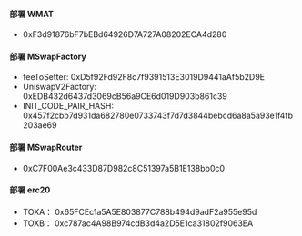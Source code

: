 #### 部署 WMAT

- 0xF3d91876bF7bEBd64926D7A727A08202ECA4d280

#### 部署 MSwapFactory

- feeToSetter: 0xD5f92Fd92F8c7f9391513E3019D9441aAf5b2D9E
- UniswapV2Factory: 0xEDB432d6437d3069cB56a9CE6d019D903b861c39
- INIT_CODE_PAIR_HASH:  0x457f2cbb7d931da682780e0733743f7d7d3844bebcd6a8a5a93e1f4fb203ae69

#### 部署 MSwapRouter

- 0xC7F00Ae3c433D87D982c8C51397a5B1E138bb0c0

#### 部署 erc20

- TOXA： 0x65FCEc1a5A5E803877C788b494d9adF2a955e95d
- TOXB： 0xc787ac4A98B974cdB3d4a2D5E1ca31802f9063EA